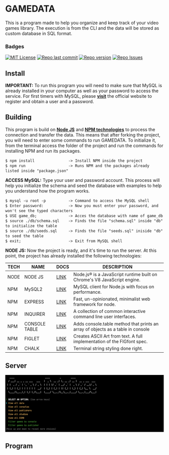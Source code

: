 # GAMEDATA
This is a program made to help you organize and keep track of your video games library. The execution is from the CLI 
and the data will be stored as custom database in SQL format.

### Badges
[![MIT License](https://img.shields.io/badge/License-MIT-blue)](https://github.com/ca2los/gamedata/blob/main/LICENSE)
[![Repo last commit](https://img.shields.io/badge/Last%20Commit-September%2030,%202021-blue)]()
[![Repo version](https://img.shields.io/badge/Version-2.0-blue)]()
[![Repo Issues](https://img.shields.io/badge/Issues-0-red)]()

## Install
**IMPORTANT:** To run this program you will need to make sure that MySQL is already installed in your computer as well 
as your password to access the service. For first timers with MySQL, please [**visit**](https://dev.mysql.com/doc/) the 
official website to register and obtain a user and a password.

## Building
This program is build on [**Node JS**](https://nodejs.org/en/download/) and [**NPM technologies**](https://www.npmjs.com/) 
to process the connection and transfer the data. This means that after forking the project, you will need to enter some 
commands to run GAMEDATA. To initialize it, from the terminal access the folder of the project and run the commands 
for installing NPM and run its packages.
```
$ npm install               -> Install NPM inside the project
$ npm run                   -> Runs NPM and the packages already listed inside "package.json"
``` 

**ACCESS MySQL:** Type your user and password account. This process will help you initialize the schema and seed the 
database with examples to help you understand how the program works.
```
$ mysql -u root -p          -> Command to access the MySQL shell
$ Enter password:           -> Now you must enter your password, and won't see the typed characters
$ USE game_db;              -> Acces the database with name of game_db
$ source ./db/schema.sql    -> Finds the file "schema.sql" inside "db" to initialize the table
$ source ./db/seeds.sql     -> Finds the file "seeds.sql" iniside "db" to seed the table
$ exit;                     -> Exit from MySQL shell
```

**NODE JS:** Now the project is ready, and it's time to run the server. At this point, the project has already installed 
the following technologies:

TECH | NAME | DOCS | DESCRIPTION
------------ | ------------- | ------------- | -------------
NODE | NODE JS | [LINK](https://nodejs.org/en/) | Node.js® is a JavaScript runtime built on Chrome's V8 JavaScript engine.
NPM | MySQL2 | [LINK](https://www.npmjs.com/package/mysql2) | MySQL client for Node.js with focus on performance.
NPM | EXPRESS | [LINK](https://www.npmjs.com/package/express) | Fast, un-opinionated, minimalist web framework for node.
NPM | INQUIRER | [LINK](https://www.npmjs.com/package/inquirer) | A collection of common interactive command line user interfaces.
NPM | CONSOLE TABLE | [LINK](https://www.npmjs.com/package/console.table) | Adds console.table method that prints an array of objects as a table in console
NPM | FIGLET | [LINK](https://www.npmjs.com/package/figlet) | Creates ASCII Art from text. A full implementation of the FIGfont spec.
NPM | CHALK | [LINK](https://www.npmjs.com/package/chalk) | Terminal string styling done right.

## Server

![Terminal](./img/db_01.png)

## Program